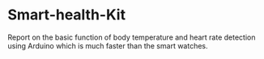 # Smart-health-Kit
Report on the basic function of body temperature and heart rate detection using Arduino which is much faster than the smart watches.
